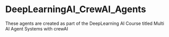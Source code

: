 # DeepLearningAI_CrewAI_Agents
These agents are created as part of the DeepLearning AI Course titled Multi AI Agent Systems with crewAI
